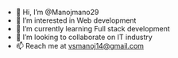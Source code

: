 - 👋 Hi, I’m @Manojmano29
- 👀 I’m interested in Web development
- 🌱 I’m currently learning Full stack development
- 💞️ I’m looking to collaborate on IT industry
- 📫 Reach me at vsmanoj14@gmail.com

<!---
Manojmano29 is a ✨ special ✨ repository because its `README.md` (this file) appears on your GitHub profile.
You can click the Preview link to take a look at your changes.
--->
